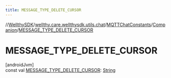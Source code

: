 ```yaml
---
title: MESSAGE_TYPE_DELETE_CURSOR
---
```

//[WellthySDK](../../../../index.html)/[wellthy.care.wellthysdk.utils.chat](../../index.html)/[MQTTChatConstants](../index.html)/[Companion](index.html)/[MESSAGE_TYPE_DELETE_CURSOR](-m-e-s-s-a-g-e_-t-y-p-e_-d-e-l-e-t-e_-c-u-r-s-o-r.html)



# MESSAGE_TYPE_DELETE_CURSOR



[androidJvm]\
const val [MESSAGE_TYPE_DELETE_CURSOR](-m-e-s-s-a-g-e_-t-y-p-e_-d-e-l-e-t-e_-c-u-r-s-o-r.html): [String](https://kotlinlang.org/api/latest/jvm/stdlib/kotlin/-string/index.html)




